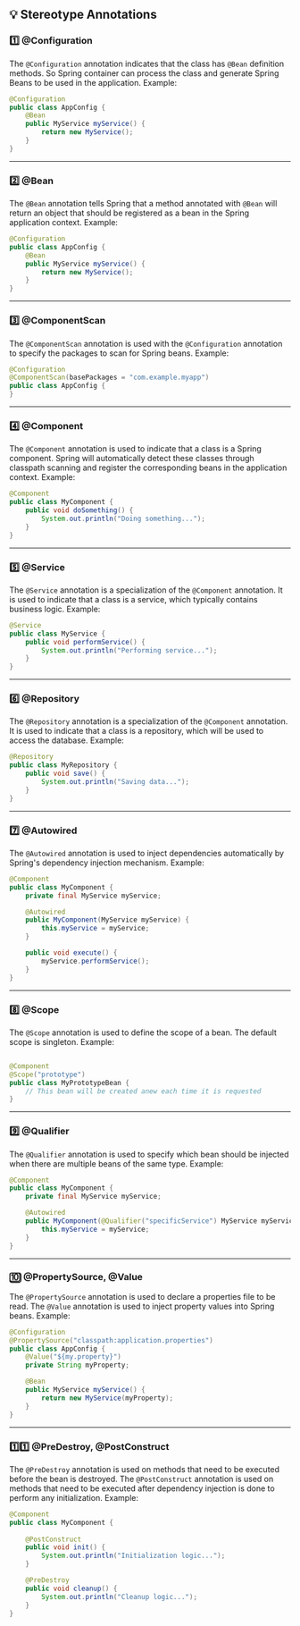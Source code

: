 ## 💡 Stereotype Annotations

### 1️⃣ @Configuration

The `@Configuration` annotation indicates that the class has `@Bean` definition methods. So Spring container can process the class and generate Spring Beans to be used in the application. Example:

```java
@Configuration
public class AppConfig {
    @Bean
    public MyService myService() {
        return new MyService();
    }
}
```

---

### 2️⃣ @Bean

The `@Bean` annotation tells Spring that a method annotated with `@Bean` will return an object that should be registered as a bean in the Spring application context. Example:

```java
@Configuration
public class AppConfig {
    @Bean
    public MyService myService() {
        return new MyService();
    }
}
```

---

### 3️⃣ @ComponentScan

The `@ComponentScan` annotation is used with the `@Configuration` annotation to specify the packages to scan for Spring beans. Example:

```java
@Configuration
@ComponentScan(basePackages = "com.example.myapp")
public class AppConfig {
}
```

---

### 4️⃣ @Component

The `@Component` annotation is used to indicate that a class is a Spring component. Spring will automatically detect these classes through classpath scanning and register the corresponding beans in the application context. Example:

```java
@Component
public class MyComponent {
    public void doSomething() {
        System.out.println("Doing something...");
    }
}
```

---

### 5️⃣ @Service

The `@Service` annotation is a specialization of the `@Component` annotation. It is used to indicate that a class is a service, which typically contains business logic. Example:

```java
@Service
public class MyService {
    public void performService() {
        System.out.println("Performing service...");
    }
}
```

---

### 6️⃣ @Repository

The `@Repository` annotation is a specialization of the `@Component` annotation. It is used to indicate that a class is a repository, which will be used to access the database. Example:

```java
@Repository
public class MyRepository {
    public void save() {
        System.out.println("Saving data...");
    }
}
```

---

### 7️⃣ @Autowired

The `@Autowired` annotation is used to inject dependencies automatically by Spring's dependency injection mechanism. Example:

```java
@Component
public class MyComponent {
    private final MyService myService;

    @Autowired
    public MyComponent(MyService myService) {
        this.myService = myService;
    }

    public void execute() {
        myService.performService();
    }
}
```

---

### 8️⃣ @Scope

The `@Scope` annotation is used to define the scope of a bean. The default scope is singleton. Example:

```java

@Component
@Scope("prototype")
public class MyPrototypeBean {
    // This bean will be created anew each time it is requested
}
```

---

### 9️⃣ @Qualifier

The `@Qualifier` annotation is used to specify which bean should be injected when there are multiple beans of the same type. Example:

```java
@Component
public class MyComponent {
    private final MyService myService;

    @Autowired
    public MyComponent(@Qualifier("specificService") MyService myService) {
        this.myService = myService;
    }
}
```

---

### 🔟 @PropertySource, @Value

The `@PropertySource` annotation is used to declare a properties file to be read. The `@Value` annotation is used to inject property values into Spring beans. Example:

```java
@Configuration
@PropertySource("classpath:application.properties")
public class AppConfig {
    @Value("${my.property}")
    private String myProperty;

    @Bean
    public MyService myService() {
        return new MyService(myProperty);
    }
}
```

---

### 1️⃣1️⃣ @PreDestroy, @PostConstruct

The `@PreDestroy` annotation is used on methods that need to be executed before the bean is destroyed. The `@PostConstruct` annotation is used on methods that need to be executed after dependency injection is done to perform any initialization. Example:

```java
@Component
public class MyComponent {
    
    @PostConstruct
    public void init() {
        System.out.println("Initialization logic...");
    }

    @PreDestroy
    public void cleanup() {
        System.out.println("Cleanup logic...");
    }
}
```